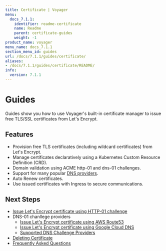 ```yaml
---
title: Certificate | Voyager
menu:
  docs_7.1.1:
    identifier: readme-certificate
    name: Readme
    parent: certificate-guides
    weight: -1
product_name: voyager
menu_name: docs_7.1.1
section_menu_id: guides
url: /docs/7.1.1/guides/certificate/
aliases:
- /docs/7.1.1/guides/certificate/README/
info:
  version: 7.1.1
---
```


# Guides

Guides show you how to use Voyager's built-in certificate manager to issue free TLS/SSL certificates from Let's Encrypt.

## Features
- Provision free TLS certificates (including wildcard certificates) from Let's Encrypt.
- Manage certificates declaratively using a Kubernetes Custom Resource Definition (CRD).
- Domain validation using ACME http-01 and dns-01 challenges.
- Support for many popular [DNS providers](/docs/7.1.1/guides/certificate/dns/providers).
- Auto Renew certificates.
- Use issued certificates with Ingress to secure communications.

## Next Steps
- [Issue Let's Encrypt certificate using HTTP-01 challenge](/docs/7.1.1/guides/certificate/http/overview)
- DNS-01 chanllege providers
  - [Issue Let's Encrypt certificate using AWS Route53](/docs/7.1.1/guides/certificate/dns/route53)
  - [Issue Let's Encrypt certificate using Google Cloud DNS](/docs/7.1.1/guides/certificate/dns/google-cloud)
  - [Supported DNS Challenge Providers](/docs/7.1.1/guides/certificate/dns/providers)
- [Deleting Certificate](/docs/7.1.1/guides/certificate/delete)
- [Frequently Asked Questions](/docs/7.1.1/guides/certificate/faq)
